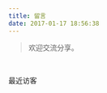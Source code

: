 ```yaml
---
title: 留言
date: 2017-01-17 18:56:38
---
```

<blockquote class="blockquote-center">欢迎交流分享。</blockquote>
<br/>

<span id="yu-2">最近访客</span>
<div class="ds-recent-visitors" data-num-items="39" data-avatar-size="40" id="ds-recent-visitors"></div>
